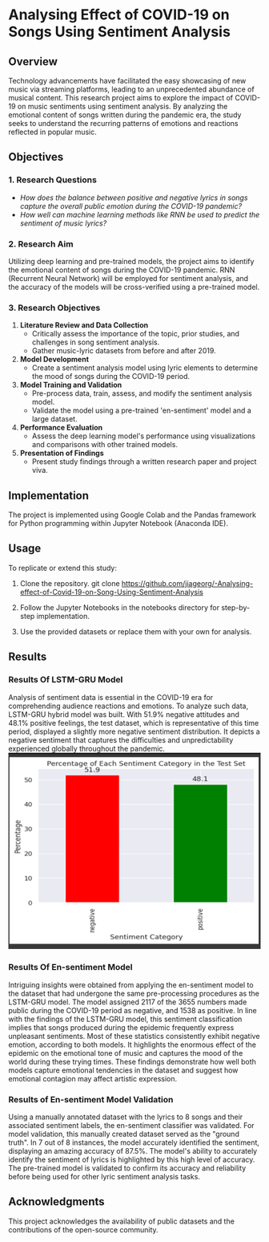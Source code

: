 # **Analysing Effect of COVID-19 on Songs Using Sentiment Analysis**

## **Overview**
Technology advancements have facilitated the easy showcasing of new music via streaming platforms, leading to an unprecedented abundance of musical content. This research project aims to explore the impact of COVID-19 on music sentiments using sentiment analysis. By analyzing the emotional content of songs written during the pandemic era, the study seeks to understand the recurring patterns of emotions and reactions reflected in popular music.

## **Objectives**
### **1. Research Questions**
- *How does the balance between positive and negative lyrics in songs capture the overall public emotion during the COVID-19 pandemic?*
- *How well can machine learning methods like RNN be used to predict the sentiment of music lyrics?*

### **2. Research Aim**
Utilizing deep learning and pre-trained models, the project aims to identify the emotional content of songs during the COVID-19 pandemic. RNN (Recurrent Neural Network) will be employed for sentiment analysis, and the accuracy of the models will be cross-verified using a pre-trained model.

### **3. Research Objectives**
1. **Literature Review and Data Collection**
   - Critically assess the importance of the topic, prior studies, and challenges in song sentiment analysis.
   - Gather music-lyric datasets from before and after 2019.
2. **Model Development**
   - Create a sentiment analysis model using lyric elements to determine the mood of songs during the COVID-19 period.
3. **Model Training and Validation**
   - Pre-process data, train, assess, and modify the sentiment analysis model.
   - Validate the model using a pre-trained 'en-sentiment' model and a large dataset.
4. **Performance Evaluation**
   - Assess the deep learning model's performance using visualizations and comparisons with other trained models.
5. **Presentation of Findings**
   - Present study findings through a written research paper and project viva.

## **Implementation**
The project is implemented using Google Colab and the Pandas framework for Python programming within Jupyter Notebook (Anaconda IDE).

## **Usage**
To replicate or extend this study:
1. Clone the repository.
git clone https://github.com/jiageorg/-Analysing-effect-of-Covid-19-on-Song-Using-Sentiment-Analysis

2. Follow the Jupyter Notebooks in the notebooks directory for step-by-step implementation.
3. Use the provided datasets or replace them with your own for analysis.

## **Results**
### **Results Of LSTM-GRU Model**
Analysis of sentiment data is essential in the COVID-19 era for comprehending audience reactions and emotions. To analyze such data, LSTM-GRU hybrid model was built. With 51.9% negative attitudes and 48.1% positive feelings, the test dataset, which is representative of this time period, displayed a slightly more negative sentiment distribution. It depicts a negative sentiment that captures the difficulties and unpredictability experienced globally throughout the pandemic.
![Percentage of each sentiment category in the test set of LSTM-GRU model.](https://github.com/jiageorg/-Analysing-effect-of-Covid-19-on-Song-Using-Sentiment-Analysis/blob/master/git1.1.png)

### **Results Of En-sentiment Model**
Intriguing insights were obtained from applying the en-sentiment model to the dataset that had undergone the same pre-processing procedures as the LSTM-GRU model. The model assigned 2117 of the 3655 numbers made public during the COVID-19 period as negative, and 1538 as positive. In line with the findings of the LSTM-GRU model, this sentiment classification implies that songs produced during the epidemic frequently express unpleasant sentiments. Most of these statistics consistently exhibit negative emotion, according to both models. It highlights the enormous effect of the epidemic on the emotional tone of music and captures the mood of the world during these trying times. These findings demonstrate how well both models capture emotional tendencies in the dataset and suggest how emotional contagion may affect artistic expression.

### **Results of En-sentiment Model Validation**
Using a manually annotated dataset with the lyrics to 8 songs and their associated sentiment labels, the en-sentiment classifier was validated. For model validation, this manually created dataset served as the "ground truth". In 7 out of 8 instances, the model accurately identified the sentiment, displaying an amazing accuracy of 87.5%. The model's ability to accurately identify the sentiment of lyrics is highlighted by this high level of accuracy. The pre-trained model is validated to confirm its accuracy and reliability before being used for other lyric sentiment analysis tasks.

## **Acknowledgments**
This project acknowledges the availability of public datasets and the contributions of the open-source community.
